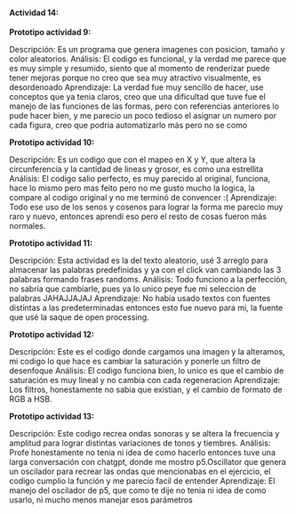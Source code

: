 #### Actividad 14:

**Prototipo actividad 9:**

Descripción: Es un programa que genera imagenes con posicion, tamaño y color aleatorios.
Análisis: El codigo es funcional, y la verdad me parece que es muy simple y resumido, siento que al momento
de renderizar puede tener mejoras porque no creo que sea muy atractivo visualmente, es desordenoado
Aprendizaje: La verdad fue muy sencillo de hacer, use conceptos que ya tenia claros, creo que una dificultad que tuve fue el manejo de las funciones de las formas, pero con referencias anteriores lo pude hacer bien, y me parecio un poco tedioso el asignar un numero por cada figura, creo que podria automatizarlo más pero no se como


**Prototipo actividad 10:**

Descripción: Es un codigo que con el mapeo en X y Y, que altera la circunferencia y la cantidad de lineas y grosor, es como una estrellita
Análisis: El codigo salio perfecto, es muy parecido al original, funciona, hace lo mismo pero mas feito pero no me gusto mucho la logica, la compare al codigo original y no me terminó de convencer :(
Aprendizaje: Todo ese uso de los senos y cosenos para lograr la forma me parecio muy raro y nuevo, entonces aprendi eso pero el resto de cosas fueron más normales.

**Prototipo actividad 11:**

Descripción: Esta actividad es la del texto aleatorio, usé 3 arreglo para almacenar las palabras predefinidas y ya con el click van cambiando las 3 palabras formando frases randoms.
Análisis: Todo funciono a la perfección, no sabría que cambiarle, pues ya lo unico peye fue mi seleccion de palabras JAHAJJAJAJ
Aprendizaje: No habia usado textos con fuentes distintas a las predeterminadas entonces esto fue nuevo para mi, la fuente que usé la saque de open processing.

**Prototipo actividad 12:**

Descripción: Este es el codigo donde cargamos una imagen y la alteramos, mi codigo lo que hace es cambiar la saturación y ponerle un filtro de desenfoque
Análisis: El codigo funciona bien, lo unico es que el cambio de saturación es muy lineal y no cambia con cada regeneracion 
Aprendizaje: Los filtros, honestamente no sabia que existian, y el cambio de formato de RGB a HSB.

**Prototipo actividad 13:** 

Descripción: Este codigo recrea ondas sonoras y se altera la frecuencia y amplitud para lograr distintas variaciones de tonos y tiembres. 
Análisis: Profe honestamente no tenia ni idea de como hacerlo entonces tuve una larga conversación con chatgpt, donde me mostro p5.Oscillator que genera un oscilador para recrear las ondas que mencionabas en el ejercicio, el codigo cumplio la función y me parecio facil de entender
Aprendizaje: El manejo del oscilador de p5, que como te dije no tenia ni idea de como usarlo, ni mucho menos manejar esos parámetros 






